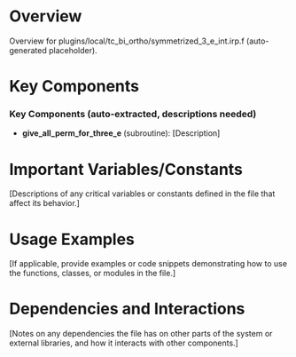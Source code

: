 # Overview

Overview for plugins/local/tc_bi_ortho/symmetrized_3_e_int.irp.f (auto-generated placeholder).

# Key Components

### Key Components (auto-extracted, descriptions needed)
- **give_all_perm_for_three_e** (subroutine): [Description]

# Important Variables/Constants

[Descriptions of any critical variables or constants defined in the file that affect its behavior.]

# Usage Examples

[If applicable, provide examples or code snippets demonstrating how to use the functions, classes, or modules in the file.]

# Dependencies and Interactions

[Notes on any dependencies the file has on other parts of the system or external libraries, and how it interacts with other components.]
